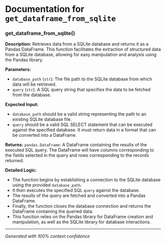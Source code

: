 # Documentation for `get_dataframe_from_sqlite`

### get_dataframe_from_sqlite()

**Description:**
Retrieves data from a SQLite database and returns it as a Pandas DataFrame. This function facilitates the extraction of structured data from a SQLite database, allowing for easy manipulation and analysis using the Pandas library.

**Parameters:**
- `database_path` (`str`): The file path to the SQLite database from which data will be retrieved.
- `query` (`str`): A SQL query string that specifies the data to be fetched from the database.

**Expected Input:**
- `database_path` should be a valid string representing the path to an existing SQLite database file.
- `query` should be a valid SQL SELECT statement that can be executed against the specified database. It must return data in a format that can be converted into a DataFrame.

**Returns:**
`pandas.DataFrame`: A DataFrame containing the results of the executed SQL query. The DataFrame will have columns corresponding to the fields selected in the query and rows corresponding to the records returned.

**Detailed Logic:**
- The function begins by establishing a connection to the SQLite database using the provided `database_path`.
- It then executes the specified SQL `query` against the database.
- The results of the query are fetched and converted into a Pandas DataFrame.
- Finally, the function closes the database connection and returns the DataFrame containing the queried data.
- This function relies on the Pandas library for DataFrame creation and manipulation, as well as the SQLite library for database interactions.

---
*Generated with 100% context confidence*
